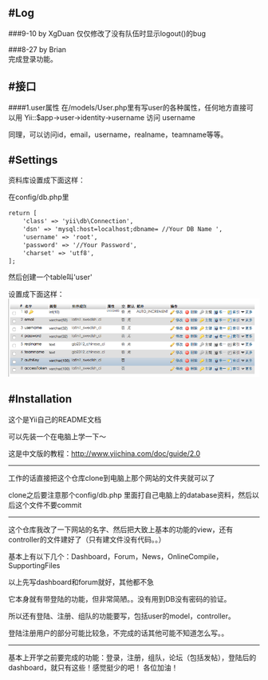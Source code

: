 #Log
--------------------
###9-10 by XgDuan
仅仅修改了没有队伍时显示logout()的bug

###8-27 by Brian  
完成登录功能。


#接口
--------------------
####1.user属性
在/models/User.php里有写user的各种属性，任何地方直接可以用 Yii::$app->user->identity->username 访问 username

同理，可以访问id，email，username，realname，teamname等等。



#Settings
--------------------
资料库设置成下面这样：

在config/db.php里
```
return [
    'class' => 'yii\db\Connection',
    'dsn' => 'mysql:host=localhost;dbname= //Your DB Name ',
    'username' => 'root',
    'password' => '//Your Password',
    'charset' => 'utf8',
];
```
然后创建一个table叫'user'

设置成下面这样：
![db.png](https://github.com/EESAST/ts17web/blob/master/db.png)

#Installation
-----------------
这个是Yii自己的README文档

可以先装一个在电脑上学一下～

这是中文版的教程：http://www.yiichina.com/doc/guide/2.0

-----------------
工作的话直接把这个仓库clone到电脑上那个网站的文件夹就可以了

clone之后要注意那个config/db.php 里面打自己电脑上的database资料，然后以后这个文件不要commit

-----------------
这个仓库我改了一下网站的名字、然后把大致上基本的功能的view，还有controller的文件建好了（只有建文件没有代码。。）

基本上有以下几个：Dashboard，Forum，News，OnlineCompile，SupportingFiles

以上先写dashboard和forum就好，其他都不急


它本身就有带登陆的功能，但非常简陋。。没有用到DB没有密码的验证。

所以还有登陆、注册、组队的功能要写，包括user的model，controller。

登陆注册用户的部分可能比较急，不完成的话其他可能不知道怎么写。。

-----------------
基本上开学之前要完成的功能：登录，注册，组队，论坛（包括发帖），登陆后的dashboard，就只有这些！感觉挺少的吧！
各位加油！
